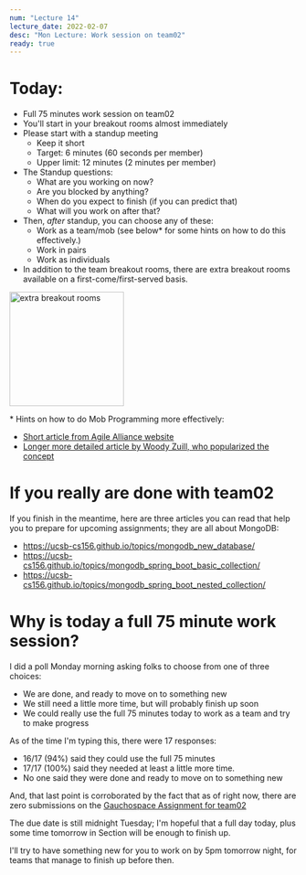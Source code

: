 ```yaml
---
num: "Lecture 14"
lecture_date: 2022-02-07
desc: "Mon Lecture: Work session on team02"
ready: true
---
```


# Today:

* Full 75 minutes work session on team02
* You'll start in your breakout rooms almost immediately
* Please start with a standup meeting
  - Keep it short
  - Target: 6 minutes (60 seconds per member)
  - Upper limit: 12 minutes (2 minutes per member)
* The Standup questions:
  - What are you working on now?
  - Are you blocked by anything?
  - When do you expect to finish (if you can predict that)
  - What will you work on after that?
* Then, *after* standup, you can choose any of these:
  - Work as a team/mob (see below\* for some hints on how to do this effectively.)
  - Work in pairs
  - Work as individuals
* In addition to the team breakout rooms, there are extra breakout rooms available on a first-come/first-served basis.

<img alt="extra breakout rooms" src="https://user-images.githubusercontent.com/1119017/152851723-269f09b4-c7c5-4fed-83d5-c6b479bfcb47.png" width="200" />


\* Hints on how to do Mob Programming more effectively:
* [Short article from Agile Alliance website](https://www.agilealliance.org/glossary/mob-programming/)
* [Longer more detailed article by Woody Zuill, who popularized the concept](https://www.agilealliance.org/resources/experience-reports/mob-programming-agile2014/)

# If you really are done with team02

If you finish in the meantime, here are three articles you can read that help you to prepare for upcoming assignments; they are all about MongoDB:
* <https://ucsb-cs156.github.io/topics/mongodb_new_database/>
* <https://ucsb-cs156.github.io/topics/mongodb_spring_boot_basic_collection/>
* <https://ucsb-cs156.github.io/topics/mongodb_spring_boot_nested_collection/>

# Why is today a full 75 minute work session?

I did a poll Monday morning asking folks to choose from one of three choices:

* We are done, and ready to move on to something new
* We still need a little more time, but will probably finish up soon    
* We could really use the full 75 minutes today to work as a team and try to make progress   

As of the time I'm typing this, there were 17 responses:
* 16/17 (94%) said they could use the full 75 minutes
* 17/17 (100%) said they needed at least a little more time.
* No one said they were done and ready to move on to something new

And, that last point is corroborated by the fact that as of right now, there are zero submissions on the 
[Gauchospace Assignment for team02](https://gauchospace.ucsb.edu/courses/mod/assign/view.php?id=948148)

The due date is still midnight Tuesday; I'm hopeful that a full day today, plus some time tomorrow in Section will be
enough to finish up. 

I'll try to have something new for you to work on by 5pm tomorrow night, for teams that manage to finish up before then.


